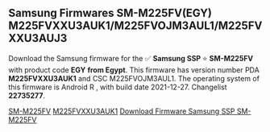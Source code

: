 <h2>Samsung Firmwares SM-M225FV(EGY) M225FVXXU3AUK1/M225FVOJM3AUL1/M225FVXXU3AUJ3</h2>
Download the Samsung firmware for the ✅ <strong>Samsung SSP </strong> ⭐ <strong>SM-M225FV</strong> with product code <strong>EGY</strong> <strong> from Egypt</strong>. This firmware has version number PDA <strong>M225FVXXU3AUK1</strong> and CSC M225FVOJM3AUL1. The operating system of this firmware is Android R , with build date 2021-12-27. Changelist <strong>22735277</strong>.

[SM-M225FV](https://samfirm.shop/samsung/model/SM-M225FV)
[M225FVXXU3AUK1](https://samfirm.shop/samsung/pda/M225FVXXU3AUK1)
[Download Firmware Samsung SSP SM-M225FV](https://samfirm.shop/samsung/firmware/485911)
